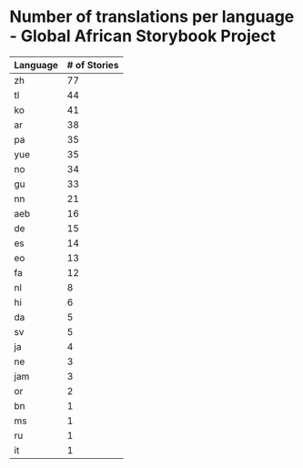 # Number of translations per language - Global African Storybook Project

Language | # of Stories
-------- | ------------
zh | 77
tl | 44
ko | 41
ar | 38
pa | 35
yue | 35
no | 34
gu | 33
nn | 21
aeb | 16
de | 15
es | 14
eo | 13
fa | 12
nl | 8
hi | 6
da | 5
sv | 5
ja | 4
ne | 3
jam | 3
or | 2
bn | 1
ms | 1
ru | 1
it | 1
